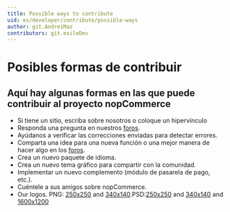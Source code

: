 ```yaml
---
title: Possible ways to contribute
uid: es/developer/contribute/possible-ways
author: git.AndreiMaz
contributors: git.exileDev
---
```


# Posibles formas de contribuir

## Aquí hay algunas formas en las que puede contribuir al proyecto nopCommerce

* Si tiene un sitio, escriba sobre nosotros o coloque un hipervínculo
* Responda una pregunta en nuestros [foros](http://www.nopcommerce.com/boards/).
* Ayúdanos a verificar las correcciones enviadas para detectar errores.
* Comparta una idea para una nueva función o una mejor manera de hacer algo en los [foros](http://www.nopcommerce.com/boards/).
* Crea un nuevo paquete de idioma.
* Crea un nuevo tema gráfico para compartir con la comunidad.
* Implementar un nuevo complemento (módulo de pasarela de pago, etc.).
* Cuéntele a sus amigos sobre nopCommerce.
* Our logos. PNG: [250x250](http://www.nopcommerce.com/images/nopLogos/nopcommerce_logo_250x250-trans.png) and [340x140](http://www.nopcommerce.com/images/nopLogos/nopcommerce_logo-340x140-trans.png).PSD:[250x250](http://www.nopcommerce.com/images/nopLogos/250x250.psd) and [340x140](http://www.nopcommerce.com/images/nopLogos/340x140.psd) and [1600x1200](http://www.nopcommerce.com/images/nopLogos/1600x1200.psd)
